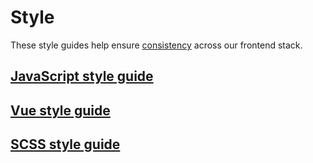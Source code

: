 # Style

These style guides help ensure [consistency](../principles.md) across our frontend stack.

## [JavaScript style guide](javascript.md)

## [Vue style guide](vue.md)

## [SCSS style guide](scss.md)
